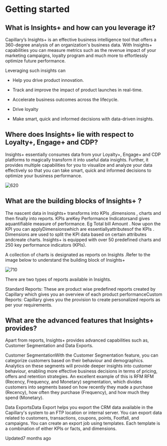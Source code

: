 # Getting started

## What is Insights+ and how can you leverage it?

Capillary’s Insights+ is an effective business intelligence tool that offers a 360-degree analysis of an organization's business data. With Insights+ capabilities you can measure metrics such as the revenue impact of your marketing campaigns, loyalty program and much more to effortlessly optimize future performance.

Leveraging such insights can

- Help you drive product innovation.

- Track and improve the impact of product launches in real-time.

- Accelerate business outcomes across the lifecycle.

- Drive loyalty

- Make smart, quick and informed decisions with data-driven insights.

## Where does Insights+ lie with respect to Loyalty+, Engage+ and CDP?

Insights+ essentially consumes data from  your Loyalty+, Engage+ and CDP platforms to magically transform it into useful data insights. Further, it provides multiple capabilities for you to visualize and analyze your data effectively so that you can take smart, quick and informed decisions to optimize your business performance.

![620](https://files.readme.io/d4816b8-Screenshot_382.png)

## What are the building blocks of Insights+ ?

The nascent data in Insights+ transforms into KPIs ,dimensions , charts and then finally into reports. KPIs areKey Performance Indicatorsand gives aquantifiable measure of performance. Eg Total bill Amount . Now upon the KPI you can applyDimensionswhich are essentiallyattributesof the  KPIs . Dimensions are used to split the KPI data based on certain attributes andcreate charts. Insights+ is equipped with over 50 predefined charts and 250 key performance indicators (KPIs).

A collection of charts is designated as reports on Insights .Refer to the image below to understand the building block of Insights+

![710](https://files.readme.io/013fa16-Screenshot_384.png)

There are two types of reports available in Insights.

Standard Reports: These are product wise predefined reports created by Capillary which gives you an overview of each product performanceCustom Reports:  Capillary gives you the provision to create personalized reports as per your requirements.

## What are the advanced features that Insights+ provides?

Apart from reports, Insights+ provides advanced capabilities such as, Customer Segmentation and Data Exports.

Customer SegmentationWith the Customer Segmentation feature, you can categorize customers based on their behaviour and demographics. Analytics on these segments will provide deeper insights into customer behaviour, enabling more effective business decisions in terms of pricing, offers and retention strategies. An excellent example of this is RFM RFM (Recency, Frequency, and Monetary) segmentation, which divides customers into segments based on how recently they made a purchase (Recency), how often they purchase (Frequency), and how much they spend (Monetary).

Data ExportsData Export helps you export the CRM data available in the Capillary's system to an FTP location or internal server. You can export data related to customers, transactions, coupons, points, Footfall, and campaigns. You can create an export job using templates. Each template is a combination of either KPIs or facts, and dimensions.

Updated7 months ago